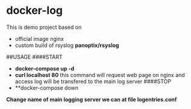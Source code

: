 # docker-log

This is demo project based on
 - official image nginx
 - custom build of rsyslog **panoptix/rsyslog**

##USAGE
####START
- **docker-compose up -d**
- **curl localhost 80** this command will request web page on nginx and access log will be transfered to the main log server
####STOP
- **docker-compose down

**Change name of main logging server we can at file logentries.conf**
